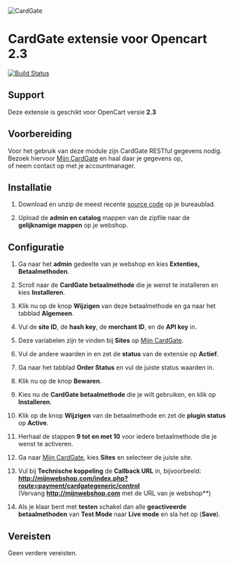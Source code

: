 ![CardGate](https://cdn.curopayments.net/thumb/200/logos/cardgate.png)

# CardGate extensie voor Opencart 2.3

[![Build Status](https://travis-ci.org/cardgate/opencart23.svg?branch=master)](https://travis-ci.org/cardgate/opencart23)

## Support

Deze extensie is geschikt voor OpenCart versie **2.3**

## Voorbereiding

Voor het gebruik van deze module zijn CardGate RESTful gegevens nodig.  
Bezoek hiervoor [Mijn CardGate](https://my.cardgate.com/) en haal daar je gegevens op,  
of neem contact op met je accountmanager.  

## Installatie

1. Download en unzip de meest recente [source code](https://github.com/cardgate/opencart23/releases/) op je bureaublad.

2. Upload de **admin en catalog** mappen van de zipfile naar de **gelijknamige mappen** op je webshop.

## Configuratie

1. Ga naar het **admin** gedeelte van je webshop en kies **Extenties, Betaalmethoden**.

2. Scroll naar de **CardGate betaalmethode** die je wenst te installeren en kies **Installeren**.

3. Klik nu op de knop **Wijzigen** van deze betaalmethode en ga naar het tabblad **Algemeen**. 

4. Vul de **site ID**, de **hash key**, de **merchant ID**, en de **API key** in.

5. Deze variabelen zijn te vinden bij **Sites** op [Mijn CardGate](https://my.cardgate.com/).

6. Vul de andere waarden in en zet de **status** van de extensie op **Actief**.

7. Ga naar het tabblad **Order Status** en vul de juiste status waarden in.

8. Klik nu op de knop **Bewaren**.

9. Kies nu de **CardGate betaalmethode** die je wilt gebruiken, en klik op **Installeren**.

10. Klik op de knop **Wijzigen** van de betaalmethode en zet de **plugin status** op **Active**.

11. Herhaal de stappen **9 tot en met 10** voor iedere betaalmethode die je wenst te activeren.

12. Ga naar [Mijn CardGate](https://my.cardgate.com/), kies **Sites** en selecteer de juiste site.
 
13. Vul bij **Technische koppeling** de **Callback URL** in, bijvoorbeeld:  
    **http://mijnwebshop.com/index.php?route=payment/cardgategeneric/control**  
    (Vervang **http://mijnwebshop.com** met de URL van je webshop**)    
    
14. Als je klaar bent met **testen** schakel dan alle **geactiveerde betaalmethoden** van **Test Mode** naar **Live mode** en sla het op (**Save**).

## Vereisten

Geen verdere vereisten.
